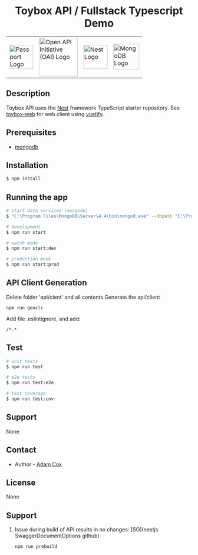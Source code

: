 
<h1 align="center">Toybox API / Fullstack Typescript Demo</h1>

<table style="margin-left:auto;margin-right:auto">
    <tr>
        <td vlign="center"><a href="https://github.com/jaredhanson/passport/" target="blank"><img src="https://bestofjs.org/logos/passport.svg" width="65" alt="Passport Logo" /></a></td>
        <td vlign="center"><a href="http://https://www.openapis.org/" target="blank"><img src="https://community.cdn.kony.com/sites/default/files/icon-open-api-swagger.png" width="105" alt="Open API Initiative (OAI) Logo" /></a></td>
        <td vlign="center"><a href="http://nestjs.com/" target="blank"><img src="https://seeklogo.com/images/N/nestjs-logo-09342F76C0-seeklogo.com.png" width="65" alt="Nest Logo" /></a></td>
        <td vlign="center"><a href="http://mongodb.com/" target="blank"><img src="https://github.com/mongodb-js/leaf/blob/master/dist/mongodb-leaf_256x256.png?raw=true" width="70" alt="MongoDB Logo" /></a></td>
    </tr>
</table>

<!--
[circleci-image]: https://img.shields.io/circleci/build/github/nestjs/nest/master?token=abc123def456
[circleci-url]: https://circleci.com/gh/nestjs/nest

  <p align="center">A progressive <a href="http://nodejs.org" target="_blank">Node.js</a> framework for building efficient and scalable server-side applications.</p>
    <p align="center">
<a href="https://www.npmjs.com/~nestjscore" target="_blank"><img src="https://img.shields.io/npm/v/@nestjs/core.svg" alt="NPM Version" /></a>
<a href="https://www.npmjs.com/~nestjscore" target="_blank"><img src="https://img.shields.io/npm/l/@nestjs/core.svg" alt="Package License" /></a>
<a href="https://www.npmjs.com/~nestjscore" target="_blank"><img src="https://img.shields.io/npm/dm/@nestjs/common.svg" alt="NPM Downloads" /></a>
<a href="https://circleci.com/gh/nestjs/nest" target="_blank"><img src="https://img.shields.io/circleci/build/github/nestjs/nest/master" alt="CircleCI" /></a>
<a href="https://coveralls.io/github/nestjs/nest?branch=master" target="_blank"><img src="https://coveralls.io/repos/github/nestjs/nest/badge.svg?branch=master#9" alt="Coverage" /></a>
<a href="https://discord.gg/G7Qnnhy" target="_blank"><img src="https://img.shields.io/badge/discord-online-brightgreen.svg" alt="Discord"/></a>
<a href="https://opencollective.com/nest#backer" target="_blank"><img src="https://opencollective.com/nest/backers/badge.svg" alt="Backers on Open Collective" /></a>
<a href="https://opencollective.com/nest#sponsor" target="_blank"><img src="https://opencollective.com/nest/sponsors/badge.svg" alt="Sponsors on Open Collective" /></a>
  <a href="https://paypal.me/kamilmysliwiec" target="_blank"><img src="https://img.shields.io/badge/Donate-PayPal-ff3f59.svg"/></a>
    <a href="https://opencollective.com/nest#sponsor"  target="_blank"><img src="https://img.shields.io/badge/Support%20us-Open%20Collective-41B883.svg" alt="Support us"></a>
  <a href="https://twitter.com/nestframework" target="_blank"><img src="https://img.shields.io/twitter/follow/nestframework.svg?style=social&label=Follow"></a>
</p>-->

## Description

Toybox API uses the [Nest](https://github.com/nestjs/nest) framework TypeScript starter repository.  See [toybox-web](http://github.com/abcox/toybox-web) for web client using [vuetify](http://vuetifyjs.com).

## Prerequisites
- [mongodb](https://docs.mongodb.com/guides/server/install/)

## Installation

```bash
$ npm install
```

## Running the app

```bash
# start data services (mongodb)
$ "C:\Program Files\MongoDB\Server\4.4\bin\mongod.exe" --dbpath "C:\Program Files\MongoDB\Server\4.4\data"

# development
$ npm run start

# watch mode
$ npm run start:dev

# production mode
$ npm run start:prod
```

## API Client Generation
Delete folder 'api/cient' and all contents
Generate the api/client
```
npm run gencli
```
Add file .eslintignore, and add:
```
/*.*
```

## Test

```bash
# unit tests
$ npm run test

# e2e tests
$ npm run test:e2e

# test coverage
$ npm run test:cov
```

## Support

None

## Contact

- Author - [Adam Cox](http://linkedin.com/in/adamcox27)

## License

None

## Support
1. Issue during build of API results in no changes: [SO](nestjs SwaggerDocumentOptions github)
    ```
    npm run prebuild
    ```